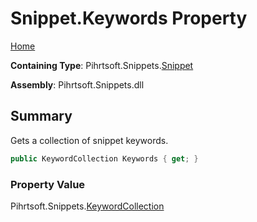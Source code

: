 <a name="_top"></a>

# Snippet\.Keywords Property

[Home](../../../../README.md#_top)

**Containing Type**: Pihrtsoft\.Snippets\.[Snippet](../README.md#_top)

**Assembly**: Pihrtsoft\.Snippets\.dll

## Summary

Gets a collection of snippet keywords\.

```csharp
public KeywordCollection Keywords { get; }
```

### Property Value

Pihrtsoft\.Snippets\.[KeywordCollection](../../KeywordCollection/README.md#_top)

